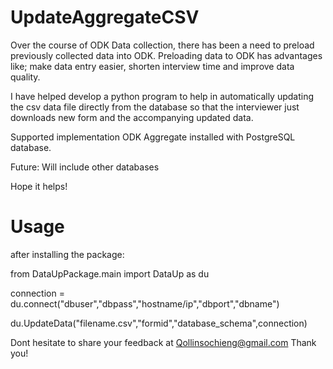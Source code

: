 # UpdateAggregateCSV

Over the course of ODK Data collection, there has been a need to preload previously collected data into ODK. 
Preloading data to ODK has advantages like; make data entry easier, shorten interview time and improve data quality.

I have helped develop a python program to help in automatically updating the csv data file directly from the database so that the interviewer just
downloads new form and the accompanying updated data.

Supported implementation
ODK Aggregate installed with PostgreSQL database.

Future: Will include other databases

Hope it helps!

# Usage

after installing the package:

from DataUpPackage.main import DataUp as du

connection = du.connect("dbuser","dbpass","hostname/ip","dbport","dbname")

du.UpdateData("filename.csv","formid","database_schema",connection)

Dont hesitate to share your feedback at Qollinsochieng@gmail.com
Thank you!
